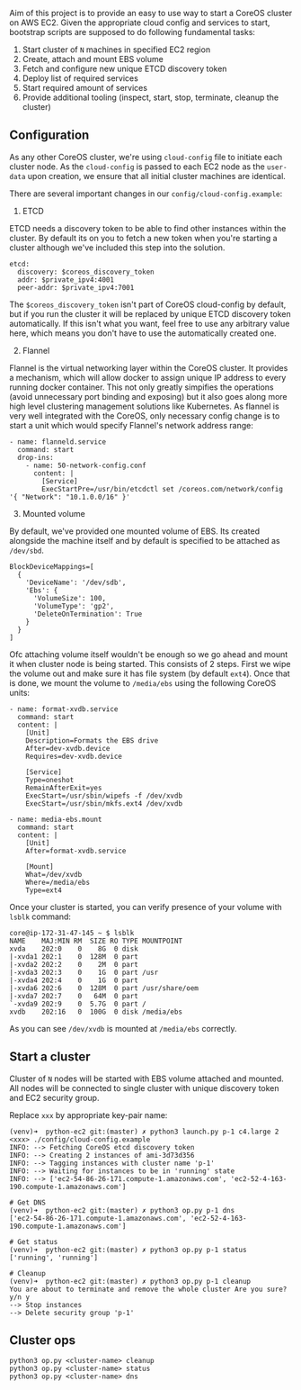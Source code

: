 Aim of this project is to provide an easy to use way to start a CoreOS cluster on AWS EC2. Given the
appropriate cloud config and services to start, bootstrap scripts are supposed to do following fundamental
tasks:

1. Start cluster of `N` machines in specified EC2 region
2. Create, attach and mount EBS volume
3. Fetch and configure new unique ETCD discovery token
4. Deploy list of required services
5. Start required amount of services 
6. Provide additional tooling (inspect, start, stop, terminate, cleanup the cluster)

## Configuration

As any other CoreOS cluster, we're using `cloud-config` file to initiate each cluster node. As the `cloud-config`
is passed to each EC2 node as the `user-data` upon creation, we ensure that all initial cluster machines are
identical.

There are several important changes in our `config/cloud-config.example`:

1. ETCD

ETCD needs a discovery token to be able to find other instances within the cluster. By default its on you to fetch
a new token when you're starting a cluster although we've included this step into the solution.

    etcd:
      discovery: $coreos_discovery_token
      addr: $private_ipv4:4001
      peer-addr: $private_ipv4:7001

The `$coreos_discovery_token` isn't part of CoreOS cloud-config by default, but if you run the cluster it will be
replaced by unique ETCD discovery token automatically. If this isn't what you want, feel free to use any arbitrary
value here, which means you don't have to use the automatically created one.

2. Flannel

Flannel is the virtual networking layer within the CoreOS cluster. It provides a mechanism, which will allow
docker to assign unique IP address to every running docker container. This not only greatly simpifies the operations
(avoid unnecessary port binding and exposing) but it also goes along more high level clustering management
solutions like Kubernetes. As flannel is very well integrated with the CoreOS, only necessary config change is to
start a unit which would specify Flannel's network address range:

    - name: flanneld.service
      command: start
      drop-ins:
        - name: 50-network-config.conf
          content: |
            [Service]
            ExecStartPre=/usr/bin/etcdctl set /coreos.com/network/config '{ "Network": "10.1.0.0/16" }'

3. Mounted volume

By default, we've provided one mounted volume of EBS. Its created alongside the machine itself and by default is
specified to be attached as `/dev/sbd`. 

    BlockDeviceMappings=[
      {
        'DeviceName': '/dev/sdb',
        'Ebs': {
          'VolumeSize': 100,
          'VolumeType': 'gp2',
          'DeleteOnTermination': True
        }
      }
    ]

Ofc attaching volume itself wouldn't be enough so we go ahead and mount
it when cluster node is being started. This consists of 2 steps. First we
wipe the volume out and make sure it has file system (by default `ext4`). Once
that is done, we mount the volume to `/media/ebs` using the following CoreOS
units:

    - name: format-xvdb.service
      command: start
      content: |
        [Unit]
        Description=Formats the EBS drive
        After=dev-xvdb.device
        Requires=dev-xvdb.device

        [Service]
        Type=oneshot
        RemainAfterExit=yes
        ExecStart=/usr/sbin/wipefs -f /dev/xvdb
        ExecStart=/usr/sbin/mkfs.ext4 /dev/xvdb

    - name: media-ebs.mount
      command: start
      content: |
        [Unit]
        After=format-xvdb.service

        [Mount]
        What=/dev/xvdb
        Where=/media/ebs
        Type=ext4

Once your cluster is started, you can verify presence of your volume with `lsblk` command:

    core@ip-172-31-47-145 ~ $ lsblk
    NAME    MAJ:MIN RM  SIZE RO TYPE MOUNTPOINT
    xvda    202:0    0    8G  0 disk
    |-xvda1 202:1    0  128M  0 part
    |-xvda2 202:2    0    2M  0 part
    |-xvda3 202:3    0    1G  0 part /usr
    |-xvda4 202:4    0    1G  0 part
    |-xvda6 202:6    0  128M  0 part /usr/share/oem
    |-xvda7 202:7    0   64M  0 part
    `-xvda9 202:9    0  5.7G  0 part /
    xvdb    202:16   0  100G  0 disk /media/ebs

As you can see `/dev/xvdb` is mounted at `/media/ebs` correctly.

## Start a cluster

Cluster of `N` nodes will be started with EBS volume attached and mounted. All nodes will be connected to
single cluster with unique discovery token and EC2 security group.

Replace `xxx` by appropriate key-pair name:

    (venv)➜  python-ec2 git:(master) ✗ python3 launch.py p-1 c4.large 2 <xxx> ./config/cloud-config.example
    INFO: --> Fetching CoreOS etcd discovery token
    INFO: --> Creating 2 instances of ami-3d73d356
    INFO: --> Tagging instances with cluster name 'p-1'
    INFO: --> Waiting for instances to be in 'running' state
    INFO: --> ['ec2-54-86-26-171.compute-1.amazonaws.com', 'ec2-52-4-163-190.compute-1.amazonaws.com']

    # Get DNS
    (venv)➜  python-ec2 git:(master) ✗ python3 op.py p-1 dns
    ['ec2-54-86-26-171.compute-1.amazonaws.com', 'ec2-52-4-163-190.compute-1.amazonaws.com']

    # Get status
    (venv)➜  python-ec2 git:(master) ✗ python3 op.py p-1 status
    ['running', 'running']

    # Cleanup
    (venv)➜  python-ec2 git:(master) ✗ python3 op.py p-1 cleanup
    You are about to terminate and remove the whole cluster Are you sure? y/n y
    --> Stop instances
    --> Delete security group 'p-1'

## Cluster ops 

    python3 op.py <cluster-name> cleanup
    python3 op.py <cluster-name> status
    python3 op.py <cluster-name> dns
